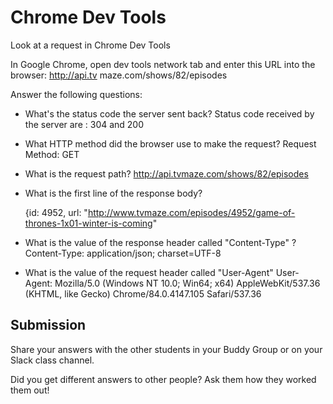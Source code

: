 # Chrome Dev Tools

Look at a request in Chrome Dev Tools

In Google Chrome, open dev tools network tab and enter this URL into the browser: http://api.tv maze.com/shows/82/episodes

Answer the following questions:

- What's the status code the server sent back?
  Status code received by the server are :
  304 and 200
- What HTTP method did the browser use to make the request?
  Request Method: GET
- What is the request path?
  http://api.tvmaze.com/shows/82/episodes
- What is the first line of the response body?

  {id: 4952, url: "http://www.tvmaze.com/episodes/4952/game-of-thrones-1x01-winter-is-coming"

- What is the value of the response header called "Content-Type" ?
  Content-Type: application/json; charset=UTF-8
- What is the value of the request header called "User-Agent"
  User-Agent: Mozilla/5.0 (Windows NT 10.0; Win64; x64) AppleWebKit/537.36 (KHTML, like Gecko) Chrome/84.0.4147.105 Safari/537.36

## Submission

Share your answers with the other students in your Buddy Group or on your Slack class channel.

Did you get different answers to other people? Ask them how they worked them out!
